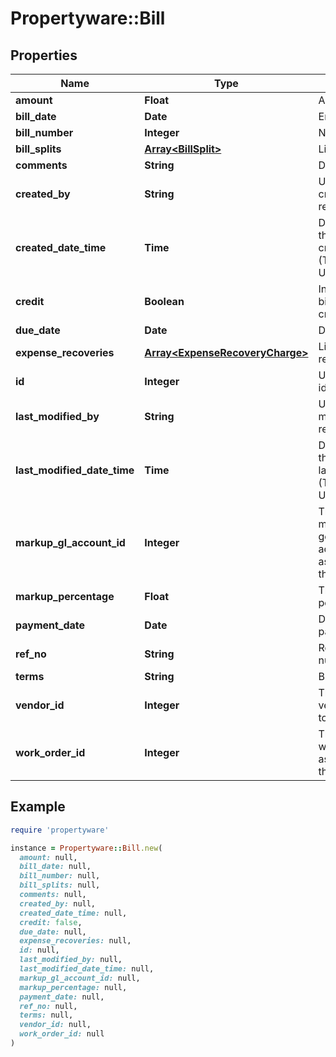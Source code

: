 # Propertyware::Bill

## Properties

| Name | Type | Description | Notes |
| ---- | ---- | ----------- | ----- |
| **amount** | **Float** | Amount. | [optional] |
| **bill_date** | **Date** | Entry date. | [optional] |
| **bill_number** | **Integer** | Number. | [optional] |
| **bill_splits** | [**Array&lt;BillSplit&gt;**](BillSplit.md) | List of bill splits. | [optional] |
| **comments** | **String** | Description. | [optional] |
| **created_by** | **String** | User who created the record. | [optional] |
| **created_date_time** | **Time** | Date and time the record was created. (Timezone: UTC) | [optional] |
| **credit** | **Boolean** | Indicates if the bill is a vendor credit. | [optional] |
| **due_date** | **Date** | Due date. | [optional] |
| **expense_recoveries** | [**Array&lt;ExpenseRecoveryCharge&gt;**](ExpenseRecoveryCharge.md) | List of expense recoveries | [optional] |
| **id** | **Integer** | Unique identifier. | [optional] |
| **last_modified_by** | **String** | User who last modified the record. | [optional] |
| **last_modified_date_time** | **Time** | Date and time the record was last modified. (Timezone: UTC) | [optional] |
| **markup_gl_account_id** | **Integer** | The ID of the markup/discount general ledger account associated with the bill. | [optional] |
| **markup_percentage** | **Float** | The markup percentage. | [optional] |
| **payment_date** | **Date** | Date the bill was paid. | [optional] |
| **ref_no** | **String** | Reference number. | [optional] |
| **terms** | **String** | Bill terms. | [optional] |
| **vendor_id** | **Integer** | The ID of the vendor related to the bill. | [optional] |
| **work_order_id** | **Integer** | The ID of the work order associated with the bill. | [optional] |

## Example

```ruby
require 'propertyware'

instance = Propertyware::Bill.new(
  amount: null,
  bill_date: null,
  bill_number: null,
  bill_splits: null,
  comments: null,
  created_by: null,
  created_date_time: null,
  credit: false,
  due_date: null,
  expense_recoveries: null,
  id: null,
  last_modified_by: null,
  last_modified_date_time: null,
  markup_gl_account_id: null,
  markup_percentage: null,
  payment_date: null,
  ref_no: null,
  terms: null,
  vendor_id: null,
  work_order_id: null
)
```

